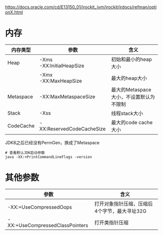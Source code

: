 https://docs.oracle.com/cd/E13150_01/jrockit_jvm/jrockit/jrdocs/refman/optionX.html

# 内存

|内存类型|参数|含义|
|---|---|---|
|Heap|-Xms<br>-XX:InitialHeapSize|初始和最小的heap大小
||-Xmx<br>-XX:MaxHeapSize|最大的heap大小
|Metaspace|-XX:MaxMetaspaceSize|最大的Metaspace大小，不设置默认为不限制
|Stack|-Xss|线程stack大小
|CodeCache|-XX:ReservedCodeCacheSize|最大的code cache大小


JDK8之后已经没有PermGen，换成了Metaspace

```shell
# 查看默认JDK启动参数
java -XX:+PrintCommandLineFlags -version
```

# 其他参数

|参数|含义|
|---|---|
|-XX:+UseCompressedOops|打开对象指针压缩，压缩后4个字节，最大寻址32G
|-XX:+UseCompressedClassPointers|打开类指针压缩

